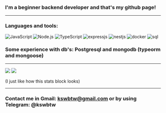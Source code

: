 ### I'm a beginner backend developer and that's my github page!

<hr>

### Languages and tools:

![JavaScript](https://img.shields.io/badge/-JavaScript-323330?style=for-the-badge&logo=javascript)
![Node.js](https://img.shields.io/badge/-nodejs-323330?style=for-the-badge&logo=node.js)
![TypeScript](https://img.shields.io/badge/-TypeScript-323330?style=for-the-badge&logo=typescript)
![expressjs](https://img.shields.io/badge/-expressjs-323330?style=for-the-badge&logo=express)
![nestjs](https://img.shields.io/badge/-nestjs-323330?style=for-the-badge&logo=nestjs)
![docker](https://img.shields.io/badge/-docker-323330?style=for-the-badge&logo=docker)
![sql](https://img.shields.io/badge/-sql-323330?style=for-the-badge&logo=mysql)

### Some experience with db's: Postgresql and mongodb (typeorm and mongoose)

<hr>
<div>
    <img align=top src="https://github-readme-stats.vercel.app/api?username=ajiways&show_icons=true&theme=dracula">
    <img align=top src="https://github-readme-stats.vercel.app/api/top-langs/?username=ajiways&langs_count=8&layout=compact&theme=dracula">
</div>

<br>
(I just like how this stats block looks)

<hr>

### Contact me in Gmail: kswbtw@gmail.com or by using Telegram: @kswbtw
